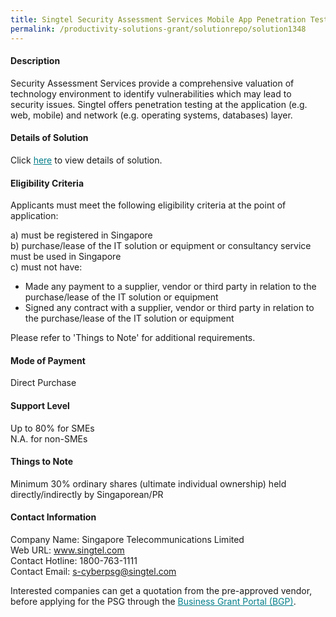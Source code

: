 ```yaml
---
title: Singtel Security Assessment Services Mobile App Penetration Testing (Financial)
permalink: /productivity-solutions-grant/solutionrepo/solution1348
---
```


#### Description

Security Assessment Services provide a comprehensive valuation of technology environment to identify vulnerabilities which may lead to security issues. Singtel offers penetration testing at the application (e.g. web, mobile) and network (e.g. operating systems, databases) layer.

#### Details of Solution

Click <a href='https://govassist.gobusiness.gov.sg/images/psg/Desensitised_Singtel_Security_Assessment_Annex3_Part_4.pdf' style='color:#037e8a'>here</a> to view details of solution.

#### Eligibility Criteria

Applicants must meet the following eligibility criteria at the point of application:

a) must be registered in Singapore <br>
b) purchase/lease of the IT solution or equipment or consultancy service must be used in Singapore <br>
c) must not have:
- Made any payment to a supplier, vendor or third party in relation to the purchase/lease of the IT solution or equipment
- Signed any contract with a supplier, vendor or third party in relation to the purchase/lease of the IT solution or equipment

Please refer to 'Things to Note' for additional requirements.

#### Mode of Payment
Direct Purchase 

#### Support Level
Up to 80% for SMEs <br>
N.A. for non-SMEs

#### Things to Note
Minimum 30% ordinary shares (ultimate individual ownership) held directly/indirectly by Singaporean/PR

#### Contact Information
Company Name: Singapore Telecommunications Limited<br>Web URL: www.singtel.com <br>Contact Hotline: 1800-763-1111<br>Contact Email: s-cyberpsg@singtel.com<br>

Interested companies can get a quotation from the pre-approved vendor, before applying for the PSG through the <a target='_blank' style='color:#037e8a' href='https://www.businessgrants.gov.sg/'>Business Grant Portal (BGP)</a>.
